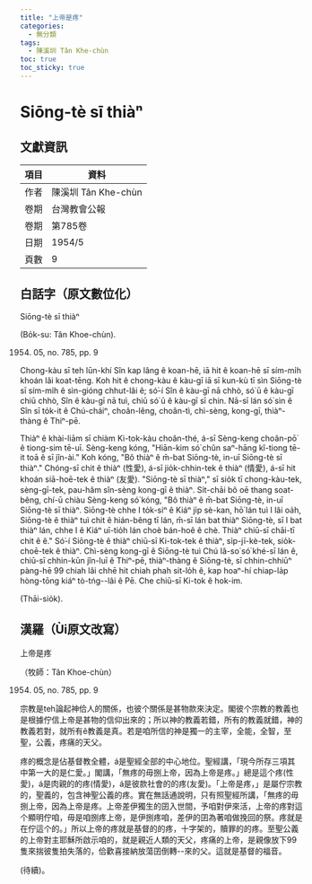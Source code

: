 ```yaml
---
title: "上帝是疼"
categories:
  - 無分類
tags:
  - 陳溪圳 Tân Khe-chùn
toc: true
toc_sticky: true
---
```


# Siōng-tè sī thiàⁿ

## 文獻資訊

| 項目 | 資料 |
|---|---|
| 作者 | 陳溪圳 Tân Khe-chùn |
| 卷期 | 台灣教會公報 |
| 卷期 | 第785卷 |
| 日期 | 1954/5 |
| 頁數 | 9 |

## 白話字（原文數位化）

Siōng-tè sī thiàⁿ

(Bo̍k-su: Tân Khoe-chùn).

1954. 05, no. 785, pp. 9

Chong-kàu sī teh lūn-khí Sîn kap lâng ê koan-hē, iā hit ê koan-hē sī sím-mi̍h khoán lâi koat-tēng. Koh hit ê chong-kàu ê kàu-gī iā sī kun-kù tī sìn Siōng-tè sī sím-mi̍h ê sìn-gióng chhut-lâi ê; só͘-í Sîn ê kàu-gī nā chhò, só͘ ū ê kàu-gī chiū chhò, Sîn ê kàu-gī nā tuì, chiū só͘ ū ê kàu-gī sī chin. Nā-sī lán só͘ sìn ê Sîn sī to̍k-it ê Chú-cháiⁿ, choân-lêng, choân-tì, chì-sèng, kong-gī, thiàⁿ-thàng ê Thiⁿ-pē.

Thiàⁿ ê khài-liām sī chiàm Ki-tok-kàu choân-thé, á-sī Sèng-keng choân-pō͘ ê tiong-sim tē-uī. Sèng-keng kóng, "Hiān-kim só͘ chûn saⁿ-hāng kî-tiong tē-it toā ê sī jîn-ài." Koh kóng, "Bô thiàⁿ ê m̄-bat Siōng-tè, in-uī Siōng-tè sī thiàⁿ." Chóng-sī chit ê thiàⁿ (性愛), á-sī jio̍k-chhin-tek ê thiàⁿ (情愛), á-sī hit khoán siā-hoē-tek ê thiàⁿ (友愛). "Siōng-tè sī thiàⁿ," sī sio̍k tī chong-kàu-tek, sèng-gī-tek, pau-hâm sîn-sèng kong-gī ê thiàⁿ. Si̍t-chāi bô oē thang soat-bêng, chí-ū chiàu Sèng-keng só͘ kóng, "Bô thiàⁿ ê m̄-bat Siōng-tè, in-uī Siōng-tè sī thiàⁿ. Siōng-tè chhe I to̍k-siⁿ ê Kiáⁿ ji̍p sè-kan, hō͘ lán tuì I lâi oa̍h, Siōng-tè ê thiàⁿ tuì chit ê hián-bêng tī lán, m̄-sī lán bat thiàⁿ Siōng-tè, sī I bat thiàⁿ lán, chhe I ê Kiáⁿ uī-tio̍h lán choè bán-hoê ê chè. Thiàⁿ chiū-sī chāi-tī chit ê ê." Só͘-í Siōng-tè ê thiàⁿ chiū-sī Ki-tok-tek ê thiàⁿ, si̍p-jī-kè-tek, sio̍k-choē-tek ê thiàⁿ. Chì-sèng kong-gī ê Siōng-tè tuì Chú Iâ-so͘ só͘ khé-sī lán ê, chiū-sī chhin-kūn jîn-luī ê Thiⁿ-pē, thiàⁿ-thàng ê Siōng-tè, sī chhin-chhiūⁿ pàng-hē 99 chiah lâi chhē hit chiah phah sit-lo̍h ê, kap hoaⁿ-hí chiap-la̍p hòng-tōng kiáⁿ tò-tńg--lâi ê Pē. Che chiū-sī Ki-tok ê hok-im.

(Thāi-sio̍k).

## 漢羅（Ùi原文改寫）

上帝是疼

（牧師：Tân Khoe-chùn）

1954. 05, no. 785, pp. 9

宗教是teh論起神佮人的關係，也彼个關係是甚物款來決定。閣彼个宗教的教義也是根據佇信上帝是甚物的信仰出來的；所以神的教義若錯，所有的教義就錯，神的教義若對，就所有ê教義是真。若是咱所信的神是獨一的主宰，全能，全智，至聖，公義，疼痛的天父。

疼的概念是佔基督教全體，á是聖經全部的中心地位。聖經講，「現今所存三項其中第一大的是仁愛。」閣講，「無疼的毋捌上帝，因為上帝是疼。」總是這个疼(性愛)，á是肉親的的疼(情愛)，á是彼款社會的的疼(友愛)。「上帝是疼，」是屬佇宗教的，聖義的，包含神聖公義的疼。實在無話通說明，只有照聖經所講，「無疼的毋捌上帝，因為上帝是疼。上帝差伊獨生的囝入世間，予咱對伊來活，上帝的疼對這个顯明佇咱，毋是咱捌疼上帝，是伊捌疼咱，差伊的囝為著咱做挽回的祭。疼就是在佇這个的。」所以上帝的疼就是基督的的疼，十字架的，贖罪的的疼。至聖公義的上帝對主耶穌所啟示咱的，就是親近人類的天父，疼痛的上帝，是親像放下99隻來揣彼隻拍失落的，佮歡喜接納放蕩囝倒轉--來的父。這就是基督的福音。

(待續)。
